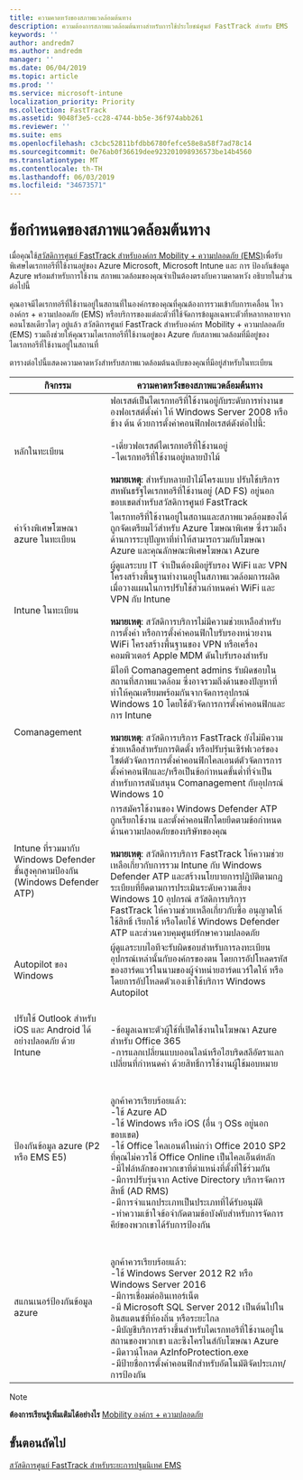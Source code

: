 ```yaml
---
title: ความคาดหวังของสภาพแวดล้อมต้นทาง
description: ความต้องการสภาพแวดล้อมต้นทางสำหรับการใช้ประโยชน์ศูนย์ FastTrack สำหรับ EMS
keywords: ''
author: andredm7
ms.author: andredm
manager: ''
ms.date: 06/04/2019
ms.topic: article
ms.prod: ''
ms.service: microsoft-intune
localization_priority: Priority
ms.collection: FastTrack
ms.assetid: 9048f3e5-cc28-4744-bb5e-36f974abb261
ms.reviewer: ''
ms.suite: ems
ms.openlocfilehash: c3cbc52811bfdbb6780fefce58e8a58f7ad78c14
ms.sourcegitcommit: 0e76ab0f36619dee923201098936573be14b4560
ms.translationtype: MT
ms.contentlocale: th-TH
ms.lasthandoff: 06/03/2019
ms.locfileid: "34673571"
---
```

# <a name="source-environment-expectations"></a>ข้อกำหนดของสภาพแวดล้อมต้นทาง

เมื่อคุณใช้[สวัสดิการศูนย์ FastTrack สำหรับองค์กร Mobility + ความปลอดภัย (EMS)](EMS-fasttrack-benefit-for-EMS.md)เพื่อรับ พิเศษไดเรกทอรีที่ใช้งานอยู่ของ Azure Microsoft, Microsoft Intune และ การ ป้องกันข้อมูล Azure พร้อมสำหรับการใช้งาน สภาพแวดล้อมของคุณจำเป็นต้องตรงกับความคาดหวัง อธิบายในส่วนต่อไปนี้

คุณอาจมีไดเรกทอรีที่ใช้งานอยู่ในสถานที่ในองค์กรของคุณที่คุณต้องการรวมเข้ากับการเคลื่อน ไหวองค์กร + ความปลอดภัย (EMS) หรือบริการของแต่ละตัวที่ใช้จัดการข้อมูลเฉพาะตัวที่หลากหลายจากคอนโซลเดียวใดๆ อยู่แล้ว สวัสดิการศูนย์ FastTrack สำหรับองค์กร Mobility + ความปลอดภัย (EMS) รวมถึงช่วยให้คุณรวมไดเรกทอรีที่ใช้งานอยู่ของ Azure กับสภาพแวดล้อมที่มีอยู่ของไดเรกทอรีที่ใช้งานอยู่ในสถานที่

ตารางต่อไปนี้แสดงความคาดหวังสำหรับสภาพแวดล้อมต้นฉบับของคุณที่มีอยู่สำหรับในทะเบียน

|กิจกรรม|ความคาดหวังของสภาพแวดล้อมต้นทาง|
|------------|----------------------------------|
|หลักในทะเบียน|ฟอเรสต์เป็นไดเรกทอรีที่ใช้งานอยู่กับระดับการทำงานของฟอเรสต์ตั้งค่า ให้ Windows Server 2008 หรือข้าง ต้น ด้วยการตั้งค่าคอนฟิกฟอเรสต์ดังต่อไปนี้:<br /><br />-เดี่ยวฟอเรสต์ไดเรกทอรีที่ใช้งานอยู่<br />-ไดเรกทอรีที่ใช้งานอยู่หลายป่าไม้ </br></br>**หมายเหตุ**: สำหรับหลายป่าไม้โครงแบบ ปรับใช้บริการสหพันธรัฐไดเรกทอรีที่ใช้งานอยู่ (AD FS) อยู่นอกขอบเขตสำหรับสวัสดิการศูนย์ FastTrack|
|ค่าจ้างพิเศษโฆษณา azure ในทะเบียน|ไดเรกทอรีที่ใช้งานอยู่ในสถานและสภาพแวดล้อมของได้ถูกจัดเตรียมไว้สำหรับ Azure โฆษณาพิเศษ ซึ่งรวมถึงด้านการระบุปัญหาที่ทำให้สามารถรวมกับโฆษณา Azure และคุณลักษณะพิเศษโฆษณา Azure|
|Intune ในทะเบียน| ผู้ดูแลระบบ IT จำเป็นต้องมีอยู่รับรอง WiFi และ VPN โครงสร้างพื้นฐานทำงานอยู่ในสภาพแวดล้อมการผลิตเมื่อวางแผนในการปรับใช้ส่วนกำหนดค่า WiFi และ VPN กับ Intune<br /><br /> **หมายเหตุ**: สวัสดิการบริการไม่มีความช่วยเหลือสำหรับการตั้งค่า หรือการตั้งค่าคอนฟิกใบรับรองหน่วยงาน WiFi โครงสร้างพื้นฐานของ VPN หรือเครื่องคอมพิวเตอร์ Apple MDM ดันใบรับรองสำหรับ  |
|Comanagement|มีไอที Comanagement admins รับผิดชอบในสถานที่สภาพแวดล้อม ซึ่งอาจรวมถึงด้านของปัญหาที่ทำให้คุณเตรียมพร้อมกันจากจัดการอุปกรณ์ Windows 10 โดยใช้ตัวจัดการการตั้งค่าคอนฟิกและการ Intune<br /><br />**หมายเหตุ**: สวัสดิการบริการ FastTrack ยังไม่มีความช่วยเหลือสำหรับการติดตั้ง หรือปรับรุ่นเซิร์ฟเวอร์ของไซต์ตัวจัดการการตั้งค่าคอนฟิกไคลเอนต์ตัวจัดการการตั้งค่าคอนฟิกและ/หรือเป็นข้อกำหนดขั้นต่ำที่จำเป็นสำหรับการสนับสนุน Comanagement กับอุปกรณ์ Windows 10 |
|Intune ที่รวมมากับ Windows Defender ขั้นสูงคุกคามป้องกัน (Windows Defender ATP)|การสมัครใช้งานของ Windows Defender ATP ถูกเรียกใช้งาน และตั้งค่าคอนฟิกโดยยึดตามข้อกำหนดด้านความปลอดภัยของบริษัทของคุณ<br /><br />**หมายเหตุ**: สวัสดิการบริการ FastTrack ให้ความช่วยเหลือเกี่ยวกับการรวม Intune กับ Windows Defender ATP และสร้างนโยบายการปฏิบัติตามกฎระเบียบที่ยึดตามการประเมินระดับความเสี่ยง Windows 10 อุปกรณ์ สวัสดิการบริการ FastTrack ให้ความช่วยเหลือเกี่ยวกับซื้อ อนุญาตให้ใช้สิทธิ์ เรียกใช้ หรือโดยใช้ Windows Defender ATP และส่วนควบคุมศูนย์รักษาความปลอดภัย |
|Autopilot ของ Windows|ผู้ดูแลระบบไอทีจะรับผิดชอบสำหรับการลงทะเบียนอุปกรณ์เหล่านั้นกับองค์กรของตน โดยการอัปโหลดรหัสของฮาร์ดแวร์ในนามของผู้จำหน่ายฮาร์ดแวร์ใดให้ หรือ โดยการอัปโหลดตัวเองเข้าใช้บริการ Windows Autopilot |
|ปรับใช้ Outlook สำหรับ iOS และ Android ได้อย่างปลอดภัย ด้วย Intune|<br /><br />-ข้อมูลเฉพาะตัวผู้ใช้ที่เปิดใช้งานในโฆษณา Azure สำหรับ Office 365<br />-การแลกเปลี่ยนแบบออนไลน์หรือไฮบริดสลีอัตราแลกเปลี่ยนที่กำหนดค่า ด้วยสิทธิ์การใช้งานผู้ใช้มอบหมาย<br />|
|ป้องกันข้อมูล azure (P2 หรือ EMS E5)|<br /><br />ลูกค้าควรเรียบร้อยแล้ว: <br /> -ใช้ Azure AD<br />-ใช้ Windows หรือ iOS (อื่น ๆ OSs อยู่นอกขอบเขต)<br /> -ใช้ Office ไคลเอนต์ใหม่กว่า Office 2010 SP2 ที่คุณไม่ควรใช้ Office Online เป็นไคลเอ็นต์หลัก <br /> -มีไฟล์หลักของพวกเขาที่ตำแหน่งที่ตั้งที่ใช้ร่วมกัน  <br /> -มีการปรับรุ่นจาก Active Directory บริการจัดการสิทธิ์ (AD RMS) <br /> -มีการจำแนกประเภทเป็นประเภทที่ได้รับอนุมัติ <br /> -ทำความเข้าใจข้อจำกัดตามข้อบังคับสำหรับการจัดการคีย์ของพวกเขาได้รับการป้องกัน <br />|
|สแกนเนอร์ป้องกันข้อมูล azure|<br /><br /> ลูกค้าควรเรียบร้อยแล้ว: <br /> -ใช้ Windows Server 2012 R2 หรือ Windows Server 2016<br /> -มีการเชื่อมต่ออินเทอร์เน็ต <br /> -มี Microsoft SQL Server 2012 เป็นต้นไปในอินสแตนซ์ที่ท้องถิ่น หรือระยะไกล  <br /> -มีบัญชีบริการสร้างขึ้นสำหรับไดเรกทอรีที่ใช้งานอยู่ในสถานของพวกเขา และซิงโครไนส์กับโฆษณา Azure  <br /> -มีดาวน์โหลด AzInfoProtection.exe <br /> -มีป้ายชื่อการตั้งค่าคอนฟิกสำหรับอัตโนมัติจัดประเภท/การป้องกัน<br />|

> [!NOTE]
> **ต้องการเรียนรู้เพิ่มเติมได้อย่างไร** 
>  [Mobility องค์กร + ความปลอดภัย](https://www.microsoft.com/cloud-platform/enterprise-mobility)

## <a name="next-steps"></a>ขั้นตอนถัดไป

[สวัสดิการศูนย์ FastTrack สำหรับระยะการปฐมนิเทศ EMS](EMS-onboarding-phases.md)
